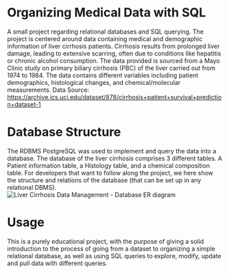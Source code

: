# Organizing Medical Data with SQL
A small project regarding relational databases and SQL querying.
The project is centered around data containing medical and demographic information of liver cirrhosis patients. Cirrhosis results from prolonged liver damage, leading to extensive scarring, often due to conditions like hepatitis or chronic alcohol consumption. The data provided is sourced from a Mayo Clinic study on primary biliary cirrhosis (PBC) of the liver carried out from 1974 to 1984. The data contains different variables including patient demographics, histological changes, and chemical/molecular measurements.
Data Source: https://archive.ics.uci.edu/dataset/878/cirrhosis+patient+survival+prediction+dataset-1

# Database Structure
The RDBMS PostgreSQL was used to implement and query the data into a database.
The database of the liver cirrhosis comprises 3 different tables. A Patient information table, a Histology table, and a chemical composition table.
For developers that want to follow along the project, we here show the structure and relations of the database (that can be set up in any relational DBMS).
![Liver Cirrhosis Data Management - Database ER diagram](https://github.com/jnsamuelsen/Organizing-Medical-Data-with-SQL/assets/61964348/c6f27112-6f0d-4621-a5dc-8f4614394142)


# Usage
This is a purely educational project, with the purpose of giving a solid introduction to the process of going from a dataset to organizing a simple relational database, as well as using SQL queries to explore, modify, update and pull data with different queries.
